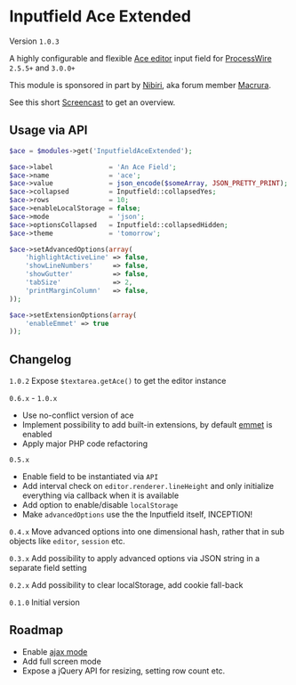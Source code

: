 # Inputfield Ace Extended
Version `1.0.3`

A highly configurable and flexible [Ace editor](https://ace.c9.io/) input field for [ProcessWire](http://processwire.com/) `2.5.5+` and `3.0.0+`

This module is sponsored in part by [Nibiri](http://nibiri.com/), aka forum member [Macrura](https://processwire.com/talk/user/136-macrura/).

See this short [Screencast](https://www.youtube.com/watch?v=4Ajiako70iY) to get an overview.

## Usage via API

```php
$ace = $modules->get('InputfieldAceExtended');

$ace->label              = 'An Ace Field';
$ace->name               = 'ace';
$ace->value              = json_encode($someArray, JSON_PRETTY_PRINT);
$ace->collapsed          = Inputfield::collapsedYes;
$ace->rows               = 10;
$ace->enableLocalStorage = false;
$ace->mode               = 'json';
$ace->optionsCollapsed   = Inputfield::collapsedHidden;
$ace->theme              = 'tomorrow';

$ace->setAdvancedOptions(array(
    'highlightActiveLine' => false,
    'showLineNumbers'     => false,
    'showGutter'          => false,
    'tabSize'             => 2,
    'printMarginColumn'   => false,
));

$ace->setExtensionOptions(array(
    'enableEmmet' => true
));
```

## Changelog

`1.0.2` Expose `$textarea.getAce()` to get the editor instance

`0.6.x` - `1.0.x`

* Use no-conflict version of ace
* Implement possibility to add built-in extensions, by default [emmet](http://emmet.io/) is enabled
* Apply major PHP code refactoring

`0.5.x`

* Enable field to be instantiated via `API`
* Add interval check on `editor.renderer.lineHeight` and only initialize everything via callback when it is available
* Add option to enable/disable `localStorage`
* Make `advancedOptions` use the the Inputfield itself, INCEPTION!

`0.4.x` Move advanced options into one dimensional hash, rather that in sub objects like `editor`, `session` etc.

`0.3.x` Add possibility to apply advanced options via JSON string in a separate field setting

`0.2.x` Add possibility to clear localStorage, add cookie fall-back

`0.1.0` Initial version

## Roadmap

* Enable [ajax mode](https://processwire.com/blog/posts/new-ajax-driven-inputs-conditional-hooks-template-family-settings-and-more/#new-ajax-driven-inputfields-system-wide)
* Add full screen mode
* Expose a jQuery API for resizing, setting row count etc.
